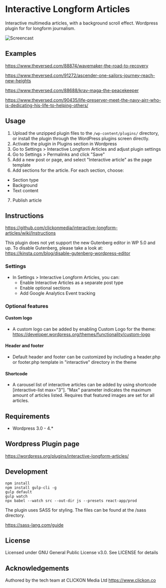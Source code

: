 # Interactive Longform Articles

Interactive multimedia articles, with a background scroll effect. Wordpress plugin for for longform journalism.

![Screencast](https://github.com/clickonmedia/screenshots/raw/master/interactive-480-15s-10fps.gif)

## Examples

https://www.theversed.com/88874/wavemaker-the-road-to-recovery

https://www.theversed.com/91272/ascender-one-sailors-journey-reach-new-heights

https://www.theversed.com/88688/krav-maga-the-peacekeeper

https://www.theversed.com/90435/life-preserver-meet-the-navy-airr-who-is-dedicating-his-life-to-helping-others/


## Usage

1. Upload the unzipped plugin files to the `/wp-content/plugins/` directory, or install the plugin through the WordPress plugins screen directly.
2. Activate the plugin in Plugins section in Wordpress
3. Go to Settings > Interactive Longform Articles and adjust plugin settings
4. Go to Settings > Permalinks and click "Save"
5. Add a new post or page, and select "Interactive article" as the page template
6. Add sections for the article. For each section, choose:
  * Section type
  * Background
  * Text content
7. Publish article

## Instructions

https://github.com/clickonmedia/interactive-longform-articles/wiki/Instructions

This plugin does not yet support the new Gutenberg editor in WP 5.0 and up. To disable Gutenberg, please take a look at:
https://kinsta.com/blog/disable-gutenberg-wordpress-editor

### Settings

* In Settings > Interactive Longform Articles, you can:
  * Enable Interactive Articles as a separate post type
  * Enable optional sections
  * Add Google Analytics Event tracking

### Optional features

#### Custom logo

* A custom logo can be added by enabling Custom Logo for the theme: https://developer.wordpress.org/themes/functionality/custom-logo

#### Header and footer

* Default header and footer can be customized by including a header.php or footer.php template in  "interactive" directory in the theme

#### Shortcode

* A carousel list of interactive articles can be added by using shortcode [interactive-list max="3"]. "Max" parameter indicates the maximum amount of articles listed. Requires that featured images are set for all articles.

## Requirements

* Wordpress 3.0 - 4.*

## Wordpress Plugin page

https://wordpress.org/plugins/interactive-longform-articles/

## Development

```
npm install
npm install gulp-cli -g
gulp default
gulp watch
npx babel --watch src --out-dir js --presets react-app/prod
```

The plugin uses SASS for styling. The files can be found at the /sass directory.

https://sass-lang.com/guide

## License

Licensed under GNU General Public License v3.0. See LICENSE for details

## Acknowledgements

Authored by the tech team at CLICKON Media Ltd https://www.clickon.co
